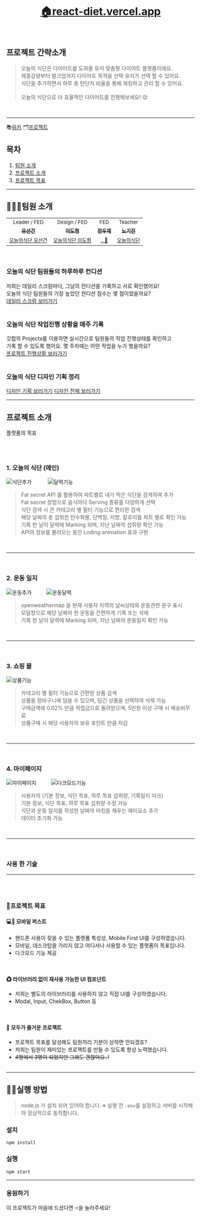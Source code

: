 <h1 align='middle'><a href='https://react-diet.vercel.app'>🏠react-diet.vercel.app</a></h1>
<br/>

## 프로젝트 간략소개
> 오늘의 식단은 다이어트를 도와줄 유저 맞춤형 다이어트 플랫폼이에요. <br/>
> 체중감량부터 벌크업까지 다이어트 목적을 선택 유저가 선택 할 수 있어요. <br/>
> 식단을 추가하면서 하루 총 탄단지 비율을 통해 체킹하고 관리 할 수 있어요.<br/><br/>
> 오늘의 식단으로 더 효율적인 다이어트를 진행해보세요! 😊
<br/>


---

📚[위키](https://github.com/tjsrjs8282/Today-s-meal/wiki)
🗂[프로젝트](https://github.com/tjsrjs8282/Today-s-meal/projects)

## 목차

1. [팀원 소개](#팀원-소개)
2. [프로젝트 소개](#프로젝트-소개)  
3. [프로젝트 목표](#프로젝트-목표)

---

## 👨‍👨‍👧팀원 소개

<table>
  <tr>
  <td align="center">
  <sub>
    Leader / FED
  </sub>
  </td>
  <td align="center">
  <sub>
    Design / FED 
  </sub>
  </td>
  <td align="center">
  <sub>
    FED
  </sub>
  </td>
  <td align="center">
  <sub>
    Teacher
  </sub>
  </td>
  </tr>
  <tr>
    <td align="center"><a href="https://github.com/tjsrjs8282"><sub><b>유선건</b></sub></a><br /></td>
    <td align="center"><a href="https://github.com/Shape2ee"><sub><b>이도형</b></sub></a><br /></td>
    <td align="center"><a href="https://github.com/dog2789"><sub><b>정우재</b></sub></a><br /></td>
    <td align="center"><a href="https://github.com/soomgo-chloe"><sub><b>노기진</b></sub></a><br /></td>
  </tr>
      <tr>
  <td align="center">
    <sub>
    <a href="#">오늘의식단 유선건</a></sub>
  </td>
  <td align="center">
    <sub>
    <a href="#">오늘의식단 이도형</a></sub>
  </td>
  <td align="center">
    <sub>
    <a href="">...👻</a></sub>
  </td>
  <td align="center">
    <sub>
    <a href="#">오늘의식단 </a></sub>
  </td>
  </tr>
</table>
<br/>

### 오늘의 식단 팀원들의 하루하루 컨디션
저희는 데일리 스크럼마다, 그날의 컨디션을 기록하고 서로 확인했어요!<br/>
오늘의 식단 팀원들의 가장 높았던 컨디션 점수는 몇 점이었을까요? <br/>
[데일리 스크럼 보러가기](https://github.com/tjsrjs8282/Today-s-meal/wiki/모음)
<br/><br/>

### 오늘의 식단 작업진행 상황을 매주 기록
깃헙의 Projects를 이용하면 실시간으로 팀원들의 작업 진행상태를 확인하고<br/>
기록 할 수 있도록 했어요. 몇 주차때는 어떤 작업을 누가 했을까요?<br/>
[프로젝트 진행상황 보러가기](https://github.com/tjsrjs8282/Today-s-meal/projects)
<br/><br/>

### 오늘의 식단 디자인 기획 정리
[디자인 기획 보러가기](https://github.com/tjsrjs8282/Today-s-meal/wiki/화면디자인)
[디자인 전체 보러가기](https://www.figma.com/file/aHaw1lYi0dQ5iUkJiX5yOl/%EC%98%A4%EB%8A%98%EC%9D%98-%EC%8B%9D%EB%8B%A8-%EB%94%94%EC%9E%90%EC%9D%B8-%EC%8B%9C%EC%95%88?node-id=0-1&t=BeMtRp8Zm8B7D2mi-0)
<br/>

---



## 프로젝트 소개

플랫폼의 목표
>
>
>
>

<br/><br/>


### 1. 오늘의 식단 (메인)

![식단추가](https://user-images.githubusercontent.com/58929656/229432910-8dddb5b6-98af-4d4c-840d-83fe428bb56a.gif) &nbsp; &nbsp; &nbsp; &nbsp; &nbsp; ![달력기능](https://user-images.githubusercontent.com/58929656/229433163-65914f5d-b3a4-4d7f-a64a-72e475ffe6c2.gif)

> Fat secret API 를 활용하여 파트별로 내가 먹은 식단을 검색하여 추가<br/>
> Fat secret 장멈으로 음식마다 Serving 종류를 다양하게 선택<br/>
> 식단 검색 시 큰 카테고리 별 필터 기능으로 편리한 검색<br/>
> 해당 날짜의 총 섭취한 탄수화물, 단백질, 지방, 칼로리를 파트 별로 확인 가능<br/>
> 기록 한 날이 달력에 Marking 되며, 지난 날짜의 섭취량 확인 가능<br/>
> API의 정보를 불러오는 동안 Loding animation 효과 구현<br/>

<br/>

---

<br/>

### 2. 운동 일지

![운동추가](https://user-images.githubusercontent.com/58929656/229439461-a4ee5ffe-5ddf-4e13-9d63-dc302937dcbb.gif)&nbsp; &nbsp; &nbsp; &nbsp; &nbsp; ![운동달력](https://user-images.githubusercontent.com/58929656/229439501-bb370cdd-86b0-4441-965c-d1f8d4d5ab0a.gif)

> openweathermap 을 현재 사용자 지역의 날씨상태와 운동관련 문구 표시<br/>
> 모달창으로 해당 날짜의 한 운동을 간편하게 기록 또는 삭제<br/>
> 기록 한 날이 달력에 Marking 되며, 지난 날짜의 운동일지 확인 가능<br/>

<br/>

---

<br/>

### 3. 쇼핑 몰

![상품기능](https://user-images.githubusercontent.com/58929656/229443883-46533082-a2c4-46d0-9f90-4bfff1033070.gif)

> 카테고리 별 필터 기능으로 간편한 상품 검색<br/>
> 상품을 장바구니에 담을 수 있으며, 담긴 상품을 선택하여 삭제 가능<br/>
> 구매금액에 0.02% 만큼 적립금으로 돌려받으며, 5만원 이상 구매 시 배송비무료<br/>
> 상품구매 시 해당 사용자의 보유 포인트 만큼 차감<br/>

<br/>

---

<br/>

### 4. 마이페이지
![마이페이지](https://user-images.githubusercontent.com/58929656/229449092-2fc26538-f086-43f3-8862-b9c0d1c09b0f.gif)&nbsp; &nbsp; &nbsp; &nbsp; &nbsp; ![다크모드기능](https://user-images.githubusercontent.com/58929656/229449107-c8182bc0-465d-4d6a-bf4d-0eff03002674.gif)

> 사용자의 (기본 정보, 식단 목표, 하루 목표 섭취량, 기록일지 마크)<br/>
> 기본 정보, 식단 목표, 하루 목표 섭취량 수정 가능<br/>
> 식단과 운동 일지를 작성한 날짜의 마킹을 채우는 재미요소 추가<br/>
> 데이터 초기화 가능<br/>


<br/>

---

<br/>


### 사용 한 기술

---


<br/><br/>


### 📌프로젝트 목표

#### 💻🤳 모바일 퍼스트

- 핸드폰 사용이 잦을 수 있는 플랫폼 특성상, Mobile First UI를 구성하였습니다.
- 모바일, 데스크탑을 가리지 않고 어디서나 사용할 수 있는 플랫폼이 목표입니다.
- 다크모드 기능 제공 
<br/>

#### ♻ 라이브러리 없이 재사용 가능한 UI 컴포넌트

- 저희는 별도의 라이브러리를 사용하지 않고 직접 UI를 구상하였습니다.
- Modal, Input, ChekBox, Button 등 
<br/>

#### 🌈 모두가 즐거운 프로젝트

- 프로젝트 목표를 달성해도 팀원끼리 기분이 상하면 안되겠죠?
- 저희는 팀원이 재미있는 프로젝트를 만들 수 있도록 항상 노력했습니다.
- ~~4명에서 3명이 되었지만 그래도 괜찮아요..!~~
<br/><br/>

---

## 👨‍💻실행 방법
> node.js 가 설치 되어 있어야 합니다.
> ※ 실행 전 `.env`를 설정하고 서버를 시작해야 정상적으로 동작합니다.

### 설치

```shell
npm install
```

### 실행

```shell
npm start  
```

---

### 응원하기

이 프로젝트가 마음에 드셨다면 ⭐️을 눌러주세요!

